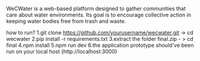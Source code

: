 WeCWater is a web-based platform designed to gather communities that care about water environments. Its goal is to encourage collective action in keeping water bodies free from trash and waste.


how to run?
1.git clone https://github.com/yourusername/wecwater.git -> cd wecwater
2.pip install -r requirements.txt
3.extract the folder final.zip - > cd final
4.npm install
5.npm run dev
6.the application prototype should've been run on your local host (http://localhost:3000)
